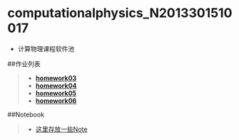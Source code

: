 # computationalphysics_N2013301510017
- 计算物理课程软件池

##作业列表
> - [**homework03**](https://github.com/mma2101/computationalphysics_N2013301510017/blob/master/homework03.md)
> - [**homework04**](https://github.com/mma2101/computationalphysics_N2013301510017/blob/master/homework04.md)
> - [**homework05**](https://github.com/mma2101/computationalphysics_N2013301510017/blob/master/Chapter_1/homework05.md)
> - [**homework06**](https://github.com/mma2101/computationalphysics_N2013301510017/blob/master/Chapter_2/homework06.md)

##Notebook
> - [这里存放一些Note](https://github.com/mma2101/computationalphysics_N2013301510017/blob/master/Notebook.md)
